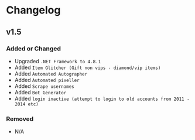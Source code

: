 # Changelog

## v1.5

### Added or Changed
- Upgraded `.NET Framework to 4.8.1`
- Added `Item Glitcher (Gift non vips - diamond/vip items)`
- Added `Automated Autographer`
- Added `Automated pixeller`
- Added `Scrape usernames`
- Added `Bot Generator`
- Added `login inactive (attempt to login to old accounts from 2011 - 2014 etc)`




### Removed

- N/A

